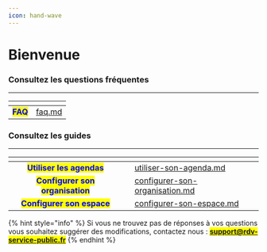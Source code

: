 ```yaml
---
icon: hand-wave
---
```


# Bienvenue

### Consultez les questions fréquentes&#x20;

***

<table data-view="cards"><thead><tr><th align="center"></th><th data-hidden data-card-target data-type="content-ref"></th></tr></thead><tbody><tr><td align="center"><mark style="color:blue;"><strong>FAQ</strong></mark></td><td><a href="documentation-utilisateur/faq.md">faq.md</a></td></tr></tbody></table>

### Consultez les guides

***

<table data-view="cards"><thead><tr><th align="center"></th><th data-hidden data-card-cover data-type="files"></th><th data-hidden data-card-target data-type="content-ref"></th></tr></thead><tbody><tr><td align="center"><mark style="color:blue;"><strong>Utiliser les agendas</strong></mark></td><td></td><td><a href="documentation-utilisateur/utiliser-son-agenda.md">utiliser-son-agenda.md</a></td></tr><tr><td align="center"><mark style="color:blue;"><strong>Configurer son organisation</strong></mark></td><td></td><td><a href="documentation-utilisateur/configurer-son-organisation.md">configurer-son-organisation.md</a></td></tr><tr><td align="center"><mark style="color:blue;"><strong>Configurer son espace</strong></mark></td><td></td><td><a href="documentation-utilisateur/configurer-son-espace.md">configurer-son-espace.md</a></td></tr></tbody></table>



{% hint style="info" %}
Si vous ne trouvez pas de réponses à vos questions vous souhaitez suggérer des modifications, contactez nous : <mark style="color:$primary;">**support@rdv-service-public.fr**</mark>
{% endhint %}

